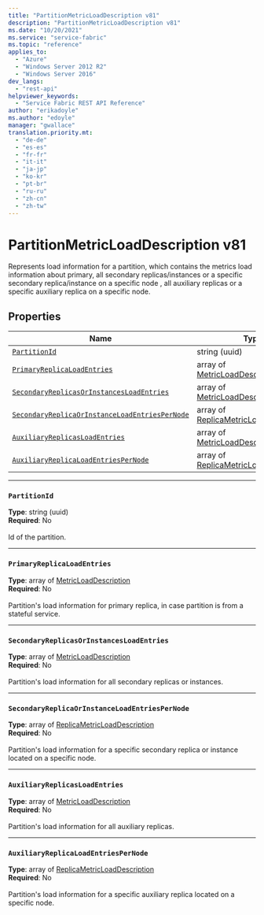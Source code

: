```yaml
---
title: "PartitionMetricLoadDescription v81"
description: "PartitionMetricLoadDescription v81"
ms.date: "10/20/2021"
ms.service: "service-fabric"
ms.topic: "reference"
applies_to: 
  - "Azure"
  - "Windows Server 2012 R2"
  - "Windows Server 2016"
dev_langs: 
  - "rest-api"
helpviewer_keywords: 
  - "Service Fabric REST API Reference"
author: "erikadoyle"
ms.author: "edoyle"
manager: "gwallace"
translation.priority.mt: 
  - "de-de"
  - "es-es"
  - "fr-fr"
  - "it-it"
  - "ja-jp"
  - "ko-kr"
  - "pt-br"
  - "ru-ru"
  - "zh-cn"
  - "zh-tw"
---
```

# PartitionMetricLoadDescription v81

Represents load information for a partition, which contains the metrics load information about primary, all secondary replicas/instances or a specific secondary replica/instance on a specific node , all auxiliary replicas or a specific auxiliary replica on a specific node.


## Properties
| Name | Type | Required |
| --- | --- | --- |
| [`PartitionId`](#partitionid) | string (uuid) | No |
| [`PrimaryReplicaLoadEntries`](#primaryreplicaloadentries) | array of [MetricLoadDescription](sfclient-v81-model-metricloaddescription.md) | No |
| [`SecondaryReplicasOrInstancesLoadEntries`](#secondaryreplicasorinstancesloadentries) | array of [MetricLoadDescription](sfclient-v81-model-metricloaddescription.md) | No |
| [`SecondaryReplicaOrInstanceLoadEntriesPerNode`](#secondaryreplicaorinstanceloadentriespernode) | array of [ReplicaMetricLoadDescription](sfclient-v81-model-replicametricloaddescription.md) | No |
| [`AuxiliaryReplicasLoadEntries`](#auxiliaryreplicasloadentries) | array of [MetricLoadDescription](sfclient-v81-model-metricloaddescription.md) | No |
| [`AuxiliaryReplicaLoadEntriesPerNode`](#auxiliaryreplicaloadentriespernode) | array of [ReplicaMetricLoadDescription](sfclient-v81-model-replicametricloaddescription.md) | No |

____
### `PartitionId`
__Type__: string (uuid) <br/>
__Required__: No<br/>
<br/>
Id of the partition.

____
### `PrimaryReplicaLoadEntries`
__Type__: array of [MetricLoadDescription](sfclient-v81-model-metricloaddescription.md) <br/>
__Required__: No<br/>
<br/>
Partition's load information for primary replica, in case partition is from a stateful service.


____
### `SecondaryReplicasOrInstancesLoadEntries`
__Type__: array of [MetricLoadDescription](sfclient-v81-model-metricloaddescription.md) <br/>
__Required__: No<br/>
<br/>
Partition's load information for all secondary replicas or instances.


____
### `SecondaryReplicaOrInstanceLoadEntriesPerNode`
__Type__: array of [ReplicaMetricLoadDescription](sfclient-v81-model-replicametricloaddescription.md) <br/>
__Required__: No<br/>
<br/>
Partition's load information for a specific secondary replica or instance located on a specific node.


____
### `AuxiliaryReplicasLoadEntries`
__Type__: array of [MetricLoadDescription](sfclient-v81-model-metricloaddescription.md) <br/>
__Required__: No<br/>
<br/>
Partition's load information for all auxiliary replicas.


____
### `AuxiliaryReplicaLoadEntriesPerNode`
__Type__: array of [ReplicaMetricLoadDescription](sfclient-v81-model-replicametricloaddescription.md) <br/>
__Required__: No<br/>
<br/>
Partition's load information for a specific auxiliary replica located on a specific node.

